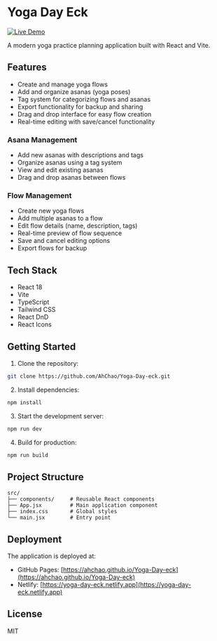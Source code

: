 # Yoga Day Eck

[![Live Demo](https://img.shields.io/badge/live-demo-blue)](https://ahchao.github.io/Yoga-Day-eck)

A modern yoga practice planning application built with React and Vite.

## Features

- Create and manage yoga flows
- Add and organize asanas (yoga poses)
- Tag system for categorizing flows and asanas
- Export functionality for backup and sharing
- Drag and drop interface for easy flow creation
- Real-time editing with save/cancel functionality

### Asana Management

- Add new asanas with descriptions and tags
- Organize asanas using a tag system
- View and edit existing asanas
- Drag and drop asanas between flows

### Flow Management

- Create new yoga flows
- Add multiple asanas to a flow
- Edit flow details (name, description, tags)
- Real-time preview of flow sequence
- Save and cancel editing options
- Export flows for backup

## Tech Stack

- React 18
- Vite
- TypeScript
- Tailwind CSS
- React DnD
- React Icons

## Getting Started

1. Clone the repository:
```bash
git clone https://github.com/AhChao/Yoga-Day-eck.git
```

2. Install dependencies:
```bash
npm install
```

3. Start the development server:
```bash
npm run dev
```

4. Build for production:
```bash
npm run build
```

## Project Structure

```
src/
├── components/     # Reusable React components
├── App.jsx         # Main application component
├── index.css       # Global styles
└── main.jsx        # Entry point
```

## Deployment

The application is deployed at:
- GitHub Pages: [https://ahchao.github.io/Yoga-Day-eck](https://ahchao.github.io/Yoga-Day-eck)
- Netlify: [https://yoga-day-eck.netlify.app](https://yoga-day-eck.netlify.app)

## License

MIT
